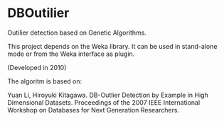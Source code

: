 DBOutilier
==========

Outilier detection based on Genetic Algorithms.

This project depends on the Weka library. It can be used in stand-alone mode or from the Weka interface as plugin.

(Developed in 2010)

The algoritm is based on:

Yuan Li, Hiroyuki Kitagawa. DB-Outlier Detection by Example in High Dimensional Datasets. Proceedings of the 2007 IEEE International Workshop on Databases for Next Generation Researchers.


